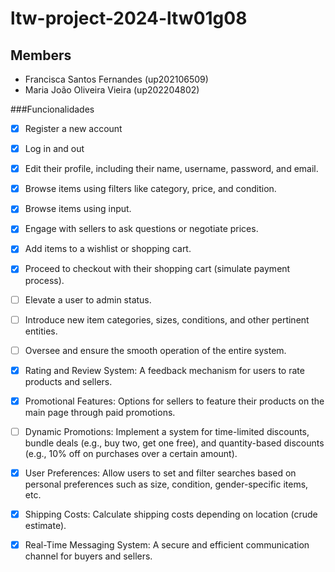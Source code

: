 # ltw-project-2024-ltw01g08

## Members
- Francisca Santos Fernandes (up202106509)
- Maria João Oliveira Vieira (up202204802)

###Funcionalidades 
- [x] Register a new account
- [x] Log in and out
- [x] Edit their profile, including their name, username, password, and email.
- [x] Browse items using filters like category, price, and condition.
- [x] Browse items using input.
- [x] Engage with sellers to ask questions or negotiate prices.
- [x] Add items to a wishlist or shopping cart.
- [x] Proceed to checkout with their shopping cart (simulate payment process).
- [ ] Elevate a user to admin status.
- [ ] Introduce new item categories, sizes, conditions, and other pertinent entities.
- [ ] Oversee and ensure the smooth operation of the entire system.
- [x] Rating and Review System: A feedback mechanism for users to rate products and sellers.
- [x] Promotional Features: Options for sellers to feature their products on the main page through paid promotions.
- [ ] Dynamic Promotions: Implement a system for time-limited discounts, bundle deals (e.g., buy two, get one free), and quantity-based discounts (e.g., 10% off on purchases over a certain amount).
- [x] User Preferences: Allow users to set and filter searches based on personal preferences such as size, condition, gender-specific items, etc.
- [x] Shipping Costs: Calculate shipping costs depending on location (crude estimate).
- [x] Real-Time Messaging System: A secure and efficient communication channel for buyers and sellers.

